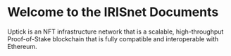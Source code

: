 # Welcome to the IRISnet Documents

Uptick is an NFT infrastructure network that is a scalable, high-throughput Proof-of-Stake blockchain that is fully compatible and interoperable with Ethereum.